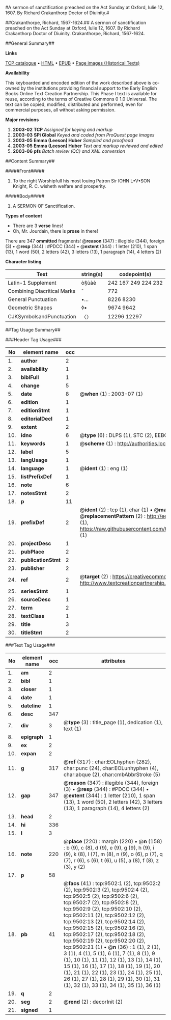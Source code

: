 #A sermon of sanctification preached on the Act Sunday at Oxford, Iulie 12, 1607. By Richard Crakanthorp Doctor of Diuinity.#

##Crakanthorpe, Richard, 1567-1624.##
A sermon of sanctification preached on the Act Sunday at Oxford, Iulie 12, 1607. By Richard Crakanthorp Doctor of Diuinity.
Crakanthorpe, Richard, 1567-1624.

##General Summary##

**Links**

[TCP catalogue](http://www.ota.ox.ac.uk/tcp/)  • 
[HTML](http://tei.it.ox.ac.uk/tcp/Texts-HTML/free/A19/A19551.html)  • 
[EPUB](http://tei.it.ox.ac.uk/tcp/Texts-EPUB/free/A19/A19551.epub) • 
[Page images (Historical Texts)](https://data.historicaltexts.jisc.ac.uk/view?pubId=eebo-99844669e&pageId=eebo-99844669e-9502-1)

**Availability**

This keyboarded and encoded edition of the
	       work described above is co-owned by the institutions
	       providing financial support to the Early English Books
	       Online Text Creation Partnership. This Phase I text is
	       available for reuse, according to the terms of Creative
	       Commons 0 1.0 Universal. The text can be copied,
	       modified, distributed and performed, even for
	       commercial purposes, all without asking permission.

**Major revisions**

1. __2003-02__ __TCP__ *Assigned for keying and markup*
1. __2003-03__ __SPi Global__ *Keyed and coded from ProQuest page images*
1. __2003-05__ __Emma (Leeson) Huber__ *Sampled and proofread*
1. __2003-05__ __Emma (Leeson) Huber__ *Text and markup reviewed and edited*
1. __2003-06__ __pfs__ *Batch review (QC) and XML conversion*

##Content Summary##

#####Front#####

1. To the right Worshipfull his most louing Patron Sir IOHN L•V•SON Knight, R. C. wisheth welfare and prosperity.

#####Body#####

1. A SERMON OF Sanctification.

**Types of content**

  * There are 3 **verse** lines!
  * Oh, Mr. Jourdain, there is **prose** in there!

There are 347 **ommitted** fragments! 
 @__reason__ (347) : illegible (344), foreign (3)  •  @__resp__ (344) : #PDCC (344)  •  @__extent__ (344) : 1 letter (210), 1 span (13), 1 word (50), 2 letters (42), 3 letters (13), 1 paragraph (14), 4 letters (2)

**Character listing**


|Text|string(s)|codepoint(s)|
|---|---|---|
|Latin-1 Supplement|ò§ùàè|242 167 249 224 232|
|Combining             Diacritical Marks|̄|772|
|General Punctuation|•…|8226 8230|
|Geometric Shapes|◊▪|9674 9642|
|CJKSymbolsandPunctuation|〈〉|12296 12297|

##Tag Usage Summary##

###Header Tag Usage###

|No|element name|occ|attributes|
|---|---|---|---|
|1.|__author__|2||
|2.|__availability__|1||
|3.|__biblFull__|1||
|4.|__change__|5||
|5.|__date__|8| @__when__ (1) : 2003-07 (1)|
|6.|__edition__|1||
|7.|__editionStmt__|1||
|8.|__editorialDecl__|1||
|9.|__extent__|2||
|10.|__idno__|6| @__type__ (6) : DLPS (1), STC (2), EEBO-CITATION (1), PROQUEST (1), VID (1)|
|11.|__keywords__|1| @__scheme__ (1) : http://authorities.loc.gov/ (1)|
|12.|__label__|5||
|13.|__langUsage__|1||
|14.|__language__|1| @__ident__ (1) : eng (1)|
|15.|__listPrefixDef__|1||
|16.|__note__|6||
|17.|__notesStmt__|2||
|18.|__p__|11||
|19.|__prefixDef__|2| @__ident__ (2) : tcp (1), char (1)  •  @__matchPattern__ (2) : ([0-9\-]+):([0-9IVX]+) (1), (.+) (1)  •  @__replacementPattern__ (2) : http://eebo.chadwyck.com/downloadtiff?vid=$1&page=$2 (1), https://raw.githubusercontent.com/textcreationpartnership/Texts/master/tcpchars.xml#$1 (1)|
|20.|__projectDesc__|1||
|21.|__pubPlace__|2||
|22.|__publicationStmt__|2||
|23.|__publisher__|2||
|24.|__ref__|2| @__target__ (2) : https://creativecommons.org/publicdomain/zero/1.0/ (1), http://www.textcreationpartnership.org/docs/. (1)|
|25.|__seriesStmt__|1||
|26.|__sourceDesc__|1||
|27.|__term__|2||
|28.|__textClass__|1||
|29.|__title__|3||
|30.|__titleStmt__|2||


###Text Tag Usage###

|No|element name|occ|attributes|
|---|---|---|---|
|1.|__am__|2||
|2.|__bibl__|1||
|3.|__closer__|1||
|4.|__date__|1||
|5.|__dateline__|1||
|6.|__desc__|347||
|7.|__div__|3| @__type__ (3) : title_page (1), dedication (1), text (1)|
|8.|__epigraph__|1||
|9.|__ex__|2||
|10.|__expan__|2||
|11.|__g__|317| @__ref__ (317) : char:EOLhyphen (282), char:punc (24), char:EOLunhyphen (4), char:abque (2), char:cmbAbbrStroke (5)|
|12.|__gap__|347| @__reason__ (347) : illegible (344), foreign (3)  •  @__resp__ (344) : #PDCC (344)  •  @__extent__ (344) : 1 letter (210), 1 span (13), 1 word (50), 2 letters (42), 3 letters (13), 1 paragraph (14), 4 letters (2)|
|13.|__head__|2||
|14.|__hi__|336||
|15.|__l__|3||
|16.|__note__|220| @__place__ (220) : margin (220)  •  @__n__ (158) : b (9), c (8), d (9), e (9), g (9), h (9), i (9), k (8), l (7), m (8), n (9), o (6), p (7), q (7), r (6), s (6), t (6), u (5), a (8), f (8), z (3), y (2)|
|17.|__p__|58||
|18.|__pb__|41| @__facs__ (41) : tcp:9502:1 (2), tcp:9502:2 (2), tcp:9502:3 (2), tcp:9502:4 (2), tcp:9502:5 (2), tcp:9502:6 (2), tcp:9502:7 (2), tcp:9502:8 (2), tcp:9502:9 (2), tcp:9502:10 (2), tcp:9502:11 (2), tcp:9502:12 (2), tcp:9502:13 (2), tcp:9502:14 (2), tcp:9502:15 (2), tcp:9502:16 (2), tcp:9502:17 (2), tcp:9502:18 (2), tcp:9502:19 (2), tcp:9502:20 (2), tcp:9502:21 (1)  •  @__n__ (36) : 1 (1), 2 (1), 3 (1), 4 (1), 5 (1), 6 (1), 7 (1), 8 (1), 9 (1), 10 (1), 11 (1), 12 (1), 13 (1), 14 (1), 15 (1), 16 (1), 17 (1), 18 (1), 19 (1), 20 (1), 21 (1), 22 (1), 23 (1), 24 (1), 25 (1), 26 (1), 27 (1), 28 (1), 29 (1), 30 (1), 31 (1), 32 (1), 33 (1), 34 (1), 35 (1), 36 (1)|
|19.|__q__|2||
|20.|__seg__|2| @__rend__ (2) : decorInit (2)|
|21.|__signed__|1||
